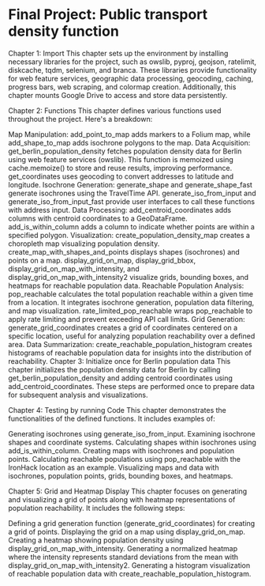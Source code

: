 
# Final Project: Public transport density function

Chapter 1: Import
This chapter sets up the environment by installing necessary libraries for the project, such as owslib, pyproj, geojson, ratelimit, diskcache, tqdm, selenium, and branca. These libraries provide functionality for web feature services, geographic data processing, geocoding, caching, progress bars, web scraping, and colormap creation. Additionally, this chapter mounts Google Drive to access and store data persistently.

Chapter 2: Functions
This chapter defines various functions used throughout the project. Here's a breakdown:

Map Manipulation: add_point_to_map adds markers to a Folium map, while add_shape_to_map adds isochrone polygons to the map.
Data Acquisition: get_berlin_population_density fetches population density data for Berlin using web feature services (owslib). This function is memoized using cache.memoize() to store and reuse results, improving performance. get_coordinates uses geocoding to convert addresses to latitude and longitude.
Isochrone Generation: generate_shape and generate_shape_fast generate isochrones using the TravelTime API. generate_iso_from_input and generate_iso_from_input_fast provide user interfaces to call these functions with address input.
Data Processing: add_centroid_coordinates adds columns with centroid coordinates to a GeoDataFrame. add_is_within_column adds a column to indicate whether points are within a specified polygon.
Visualization: create_population_density_map creates a choropleth map visualizing population density. create_map_with_shapes_and_points displays shapes (isochrones) and points on a map. display_grid_on_map, display_grid_bbox, display_grid_on_map_with_intensity, and display_grid_on_map_with_intensity2 visualize grids, bounding boxes, and heatmaps for reachable population data.
Reachable Population Analysis: pop_reachable calculates the total population reachable within a given time from a location. It integrates isochrone generation, population data filtering, and map visualization. rate_limited_pop_reachable wraps pop_reachable to apply rate limiting and prevent exceeding API call limits.
Grid Generation: generate_grid_coordinates creates a grid of coordinates centered on a specific location, useful for analyzing population reachability over a defined area.
Data Summarization: create_reachable_population_histogram creates histograms of reachable population data for insights into the distribution of reachability.
Chapter 3: Initialize once for Berlin population data
This chapter initializes the population density data for Berlin by calling get_berlin_population_density and adding centroid coordinates using add_centroid_coordinates. These steps are performed once to prepare data for subsequent analysis and visualizations.

Chapter 4: Testing by running Code
This chapter demonstrates the functionalities of the defined functions. It includes examples of:

Generating isochrones using generate_iso_from_input.
Examining isochrone shapes and coordinate systems.
Calculating shapes within isochrones using add_is_within_column.
Creating maps with isochrones and population points.
Calculating reachable populations using pop_reachable with the IronHack location as an example.
Visualizing maps and data with isochrones, population points, grids, bounding boxes, and heatmaps.

Chapter 5: Grid and Heatmap Display
This chapter focuses on generating and visualizing a grid of points along with heatmap representations of population reachability. It includes the following steps:

Defining a grid generation function (generate_grid_coordinates) for creating a grid of points.
Displaying the grid on a map using display_grid_on_map.
Creating a heatmap showing population density using display_grid_on_map_with_intensity.
Generating a normalized heatmap where the intensity represents standard deviations from the mean with display_grid_on_map_with_intensity2.
Generating a histogram visualization of reachable population data with create_reachable_population_histogram.
